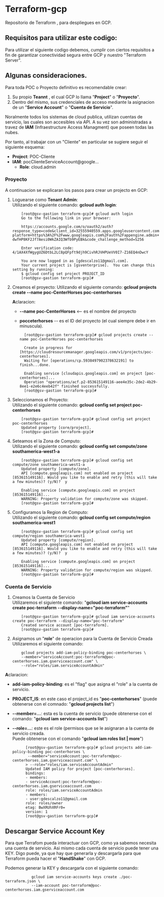 # Terraform-gcp

Repositorio de Terraform , para despliegues en GCP.
## Requisitos para utilizar este codigo:

Para utilizar el siguiente codigo debemos, cumplir con ciertos requisitos a fin de garantizar conectividad segura entre GCP y nuestro "Terraform Server".
## Algunas consideraciones.

Para toda POC o Proyecto definitivo es recomendable crear: 

1. Su propio <strong>Teannt</strong> , el cual GCP lo llama "<strong>Project</strong>" o "<strong>Proyecto</strong>".
2. Dentro del mismo, sus credenciales de acceso mediante la asignacion de un "<strong>Service Account</strong>" o "<strong>Cuenta de Servicio</strong>".

Noralmente todos los sistemas de cloud publica, utilizan cuentas de servicio, las cuales son accesibles via API. A su vez son administradas a travez de <strong>IAM</strong> (Infraestructure Access Managment) que poseen todas las nubes.

Por tanto, al trabajar con un "Cliente" en particular se sugiere seguir el siguiente esquema:

- <strong>Project</strong>: POC-Cliente
- <strong>IAM</strong>: pocClienteServiceAccount@google...
    - <strong>Role</strong>: cloud.admin 

### Proyecto

A continuacion se explicaran los pasos para crear un projecto en GCP:


1.  Loguearse como <strong>Tenant Admin</strong>:</br>
    Utilizando el siguiente comando: <strong>gcloud auth login</strong>:

            [root@gsv-gastion terraform-gcp]# gcloud auth login
            Go to the following link in your browser:

            https://accounts.google.com/o/oauth2/auth?response_type=code&client_id=32555940559.apps.googleusercontent.com&redirect_uri=urn%3Aietf%3Awg%3Aoauth%3A2.0%3Aoob&scope=openid+https%3A%2F%2Fwww.googleapis.com%2Fauth%2Fuserinfo.email+https%3A%2F%2Fwww.googleapis.com%2Fauth%2Fcloud-platform+https%3A%2F%2Fwww.googleapis.com%2Fauth%2Fappengine.admin+https%3A%2F%2Fwww.googleapis.com%2Fauth%2Fcompute+https%3A%2F%2Fwww.googleapis.com%2Fauth%2Faccounts.reauth&state=G5DH6m8UVpzjKFZglcilP1rLWDNdpq&prompt=consent&access_type=offline&code_challenge=E9mgWROHK-dwfHP8KF2Jf7Aesi0WkZAIQ3Wfb9PyEBk&code_challenge_method=S256

            Enter verification code: 4/1AX4XfWgygUZ6DtbL2LC8pQFpft9djh9CivhRJVHPUeVV0I7-Z16EQ4nDwcY

            You are now logged in as [gdescalzo11@gmail.com].
            Your current project is [gsventerprise].  You can change this setting by running:
            $ gcloud config set project PROJECT_ID
            [root@gsv-gastion terraform-gcp]# 

2.  Creamos el proyecto:
    Utilizando el siguiente comando: <strong>gcloud projects create --name poc-CenterHorses poc-centerhorses</strong></br>

    <strong>A</strong>claracion: 
    * <strong>--name poc-CenterHorses</strong> <-- es el nombre del proyecto
    * <strong>pocceterhorses</strong> -- es el ID del proyecto (el cual siempre debe ir en minuscula).

            [root@gsv-gastion terraform-gcp]# gcloud projects create --name poc-CenterHorses poc-centerhorses
            
            Create in progress for [https://cloudresourcemanager.googleapis.com/v1/projects/poc-centerhorses].
            Waiting for [operations/cp.5938497902378632191] to finish...done.

            Enabling service [cloudapis.googleapis.com] on project [poc-centerhorses]...
            Operation "operations/acf.p2-853615149116-aee4e35c-2de2-4b29-8ee1-e2e6c4eeb42f" finished successfully.
            [root@gsv-gastion terraform-gcp]#


3.  Seleccionamos el Proyecto:</br>
    Utilizando el siguiente comando: <strong>gcloud config set project poc-centerhorses</strong>

            [root@gsv-gastion terraform-gcp]# gcloud config set project poc-centerhorses
            Updated property [core/project].
            [root@gsv-gastion terraform-gcp]# 

4.  Seteamos el la Zona de Computo:</br>
    Utilizando el siguiente comando: <strong>gcloud config set compute/zone southamerica-west1-a</strong>

            [root@gsv-gastion terraform-gcp]# gcloud config set compute/zone southamerica-west1-a
            Updated property [compute/zone].
            API [compute.googleapis.com] not enabled on project [853615149116]. Would you like to enable and retry (this will take a few minutes)? (y/N)?  y

            Enabling service [compute.googleapis.com] on project [853615149116]...
            WARNING: Property validation for compute/zone was skipped.
            [root@gsv-gastion terraform-gcp]# 

5.  Configuramos la Region de Computo:</br>
    Utilizando el siguiente comando: <strong>gcloud config set compute/region southamerica-west1</strong>

            [root@gsv-gastion terraform-gcp]# gcloud config set compute/region southamerica-west1
            Updated property [compute/region].
            API [compute.googleapis.com] not enabled on project [853615149116]. Would you like to enable and retry (this will take a few minutes)? (y/N)?  y

            Enabling service [compute.googleapis.com] on project [853615149116]...
            WARNING: Property validation for compute/region was skipped.
            [root@gsv-gastion terraform-gcp]# 
### Cuenta de Servicio

1.  Creamos la Cuenta de Servicio</br>
    Utilizaremos el siguiente comando: "<strong>gcloud iam service-accounts create poc-terraform --display-name="poc-terraform"</strong>"

            [root@gsv-gastion terraform-gcp]# gcloud iam service-accounts create poc-terraform --display-name="poc-terraform"
            Created service account [poc-terraform].
            [root@gsv-gastion terraform-gcp]# 

2.  Asignamos un "<strong>role</strong>" de operacion para la Cuenta de Servicio Creada</br>
    Utilizaremos el siguiente comando: 
    
            gcloud projects add-iam-policy-binding poc-centerhorses \
            --member="serviceAccount:poc-terraform@poc-centerhorses.iam.gserviceaccount.com" \
            --role="roles/iam.serviceAccountAdmin"
<strong>A</strong>claracion: 
* <strong>add-iam-policy-binding</strong>: es el "flag" que asigna el "role" a la cuenta de servicio.
* <strong>PROJECT_IS</strong>: en este caso el project_id es "<strong>poc-centerhorses</strong>" (puede obtenerse con el comnado: "<strong>gcloud projects list</strong>")
* <strong>--member=...</strong>: esta es la cuenta de servicio (puede obtenerse con el comando: "<strong>gcloud iam service-accounts list</strong>")
* <strong>--role=...</strong>: este es el role (permisos que se le asignaran a la cuenta de servicio creada.</br>
                               Puede obtenerse con el comando "<strong>gcloud iam roles list | more</strong>") 

            [root@gsv-gastion terraform-gcp]# gcloud projects add-iam-policy-binding poc-centerhorses \
             --member="serviceAccount:poc-terraform@poc-centerhorses.iam.gserviceaccount.com" \
            > --role="roles/iam.serviceAccountAdmin"
            Updated IAM policy for project [poc-centerhorses].
            bindings:
            - members:
            - serviceAccount:poc-terraform@poc-centerhorses.iam.gserviceaccount.com
            role: roles/iam.serviceAccountAdmin
            - members:
            - user:gdescalzo11@gmail.com
            role: roles/owner
            etag: BwXRUhXRFr0=
            version: 1
            [root@gsv-gastion terraform-gcp]# 

## Descargar Service Account Key

Para que Terrafom pueda interactuar con GCP, como ya sabemos necesita una cuenta de servicio.
Asi mismo cada cuenta de servicio puede tener una KEY. Digo puede, ya que hay que generarla y descargarla para que Terraform pueda hacer el "<strong>HandShake</strong>" con GCP. 

Podemos generar la KEY y descargarla con el siguiente comando:

                gcloud iam service-accounts keys create ./poc-terraform.json \
                --iam-account poc-terraform@poc-centerhorses.iam.gserviceaccount.com

